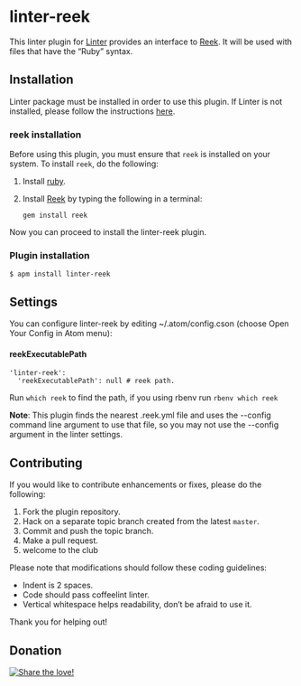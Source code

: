 linter-reek
=========================

This linter plugin for [Linter](https://github.com/AtomLinter/Linter) provides an interface to [Reek](https://github.com/troessner/reek). It will be used with files that have the “Ruby” syntax.

## Installation
Linter package must be installed in order to use this plugin. If Linter is not installed, please follow the instructions [here](https://github.com/AtomLinter/Linter).

### reek installation
Before using this plugin, you must ensure that `reek` is installed on your system. To install `reek`, do the following:

1. Install [ruby](https://www.ruby-lang.org/).

2. Install [Reek](https://github.com/troessner/reek) by typing the following in a terminal:
   ```
   gem install reek
   ```

Now you can proceed to install the linter-reek plugin.

### Plugin installation
```
$ apm install linter-reek
```

## Settings
You can configure linter-reek by editing ~/.atom/config.cson (choose Open Your Config in Atom menu):

#### reekExecutablePath
```
'linter-reek':
  'reekExecutablePath': null # reek path.
```
Run `which reek` to find the path,
if you using rbenv run `rbenv which reek`

**Note**: This plugin finds the nearest .reek.yml file and uses the --config command line argument to use that file, so you may not use the --config argument in the linter settings.

## Contributing
If you would like to contribute enhancements or fixes, please do the following:

1. Fork the plugin repository.
1. Hack on a separate topic branch created from the latest `master`.
1. Commit and push the topic branch.
1. Make a pull request.
1. welcome to the club

Please note that modifications should follow these coding guidelines:

- Indent is 2 spaces.
- Code should pass coffeelint linter.
- Vertical whitespace helps readability, don’t be afraid to use it.

Thank you for helping out!

## Donation
[![Share the love!](https://chewbacco-stuff.s3.amazonaws.com/donate.png)](https://www.paypal.com/cgi-bin/webscr?cmd=_s-xclick&hosted_button_id=KXUYS4ARNHCN8)
